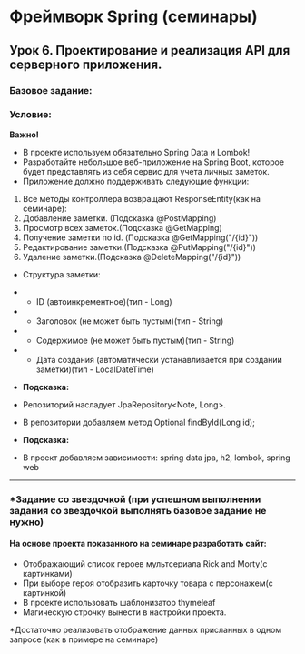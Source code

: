 # Фреймворк Spring (семинары)
## Урок 6. Проектирование и реализация API для серверного приложения.
### Базовое задание:
### Условие:
__Важно!__
- В проекте используем обязательно Spring Data и Lombok!
- Разработайте небольшое веб-приложение на Spring Boot, которое будет представлять из себя сервис для учета личных заметок. 
- Приложение должно поддерживать следующие функции:
1. Все методы контроллера возвращают ResponseEntity(как на семинаре):
2. Добавление заметки. (Подсказка @PostMapping)
3. Просмотр всех заметок.(Подсказка @GetMapping)
4. Получение заметки по id. (Подсказка @GetMapping("/{id}"))
5. Редактирование заметки.(Подсказка @PutMapping("/{id}"))
6. Удаление заметки.(Подсказка @DeleteMapping("/{id}"))
- Структура заметки:
- - ID (автоинкрементное)(тип - Long)
- - Заголовок (не может быть пустым)(тип - String)
- - Содержимое (не может быть пустым)(тип - String)
- - Дата создания (автоматически устанавливается при создании заметки)(тип - LocalDateTime)

- __Подсказка:__
- Репозиторий насладует JpaRepository<Note, Long>. 
- В репозитории добавляем метод Optional<Note> findById(Long id);
- __Подсказка:__
- В проект добавляем зависимости: spring data jpa, h2, lombok, spring web
---
### *Задание со звездочкой (при успешном выполнении задания со звездочкой выполнять базовое задание не нужно)
#### На основе проекта показанного на семинаре разработать сайт:
- Отображающий список героев мультсериала Rick and Morty(с картинками)
- При выборе героя отобразить карточку товара с персонажем(с картинкой)
- В проекте использовать шаблонизатор thymeleaf
- Магическую строчку вынести в настройки проекта.

*Достаточно реализовать отображение данных присланных в одном запросе (как в примере на семинаре)